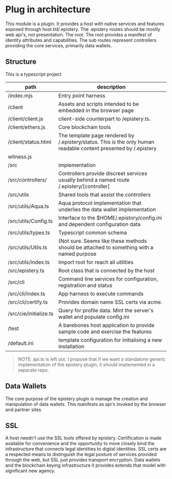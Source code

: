 # Plug in architecture

This module is a plugin. It provides a host with native services and features exposed through
host.tld/.epistery. The .epistery routes should be mostly web api's, not presentation. The
root. The root provides a manifest of identity attributes and capabilities. The sub routes
represent controllers providing the core services, primarily data wallets.

## Structure
This is a typescript project

| path                   | description                                                                                                      |
|------------------------|------------------------------------------------------------------------------------------------------------------|
| /index.mjs             | Entry point harness                                                                                              |
| /client                | Assets and scripts intended to be embedded in the browser page                                                   |
| /client/client.js      | client-side counterpart to /epistery.ts.                                                                         |
| /client/ethers.js      | Core blockchain tools                                                                                            |
| /client/status.html    | The template page rendered by /.epistery/status. This is the only human readable content presented by /.epistery |
| witness.js             |                                                                                                                  |
| /src                   | implementation                                                                                                   |
| /src/controllers/      | Controllers provide discreet services usually behind a named route /.epistery/[controller]                       |
| /src/utils             | Shared tools that assist the controllers                                                                         |
| /src/utils/Aqua.ts     | Aqua protocol implementation that underlies the data wallet implementation                                       |
| /src/utils/Config.ts   | Interface to the $HOME/.epistory/config.ini and dependent configuration data                                     |
| /src/utils/types.ts    | Typescript common schema                                                                                         |
| /src/utils/Utils.ts    | (Not sure. Seems like these methods should be attached to something with a named purpose                         |
| /src/utils/index.ts    | Import root for reach all utilities                                                                              |
| /src/epistery.ts       | Root class that is connected by the host                                                                         |
| /src/cli               | Command line services for configuration, registration and status                                                 |
| /src/cli/index.ts      | App harness to execute commands                                                                                  |
| /src/cli/certify.ts    | Provides domain name SSL certs via acme.                                                                         |
| /src/cie/initialize.ts | Query for profile data. Mint the server's wallet and populate config.ini                                         |                                                                                
| /test                  | A barebones host application to provide sample code and exercise the features                                    |
| /default.ini           | template configuration for initialising a new installation                                                       |

>NOTE: api.ts is left out. I propose that if we want a standalone generic implementation of the epistery plugin,
> it should implemented in a separate repo.

## Data Wallets
The core purpose of the epistery plugin is manage the creation and manipulation of data wallets. This manifests as api's
invoked by the browser and partner sites

## SSL
A host needn't use the SSL tools offered by epistery. Certification is made available for convenience and the opportunity to more
closely bind the infrastructure that connects legal identities to digital identities. SSL certs are a respected means to
distinguish the legal posture of services provided through the web, but SSL just provides transport encryption. Data wallets
and the blockchain keying infrastructure it provides extends that model with significant new agency.